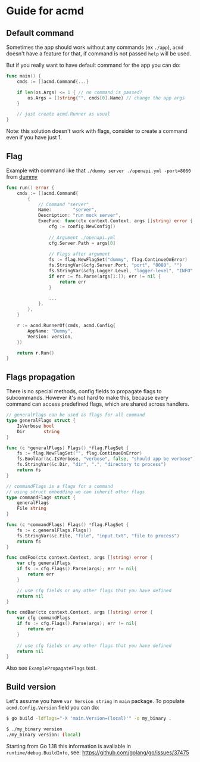 # Guide for acmd

## Default command

Sometimes the app should work without any commands (ex `./app`), `acmd` doesn't have a feature for that, if command is not passed `help` will be used.

But if you really want to have default command for the app you can do:

```go
func main() {
	cmds := []acmd.Command{...}

	if len(os.Args) <= 1 { // no command is passed?
	    os.Args = []string{"", cmds[0].Name} // change the app args
	}

	// just create acmd.Runner as usual
}
```

Note: this solution doesn't work with flags, consider to create a command even if you have just 1.

## Flag

Example with command like that `./dummy server ./openapi.yml -port=8080` from [dummy](https://github.com/neotoolkit/dummy/blob/main/cmd/dummy/main.go)

```go
func run() error {
	cmds := []acmd.Command{
		{
			// Command "server"
			Name:        "server",
			Description: "run mock server",
			ExecFunc: func(ctx context.Context, args []string) error {
				cfg := config.NewConfig()
                
				// Argument ./openapi.yml
				cfg.Server.Path = args[0]
                
				// Flags after argument
				fs := flag.NewFlagSet("dummy", flag.ContinueOnError)
				fs.StringVar(&cfg.Server.Port, "port", "8080", "")
				fs.StringVar(&cfg.Logger.Level, "logger-level", "INFO", "")
				if err := fs.Parse(args[1:]); err != nil {
					return err
				}

				...
			},
		},
	}

	r := acmd.RunnerOf(cmds, acmd.Config{
		AppName: "Dummy",
		Version: version,
	})

	return r.Run()
}
```

## Flags propagation

There is no special methods, config fields to propagate flags to subcommands. However it's not hard to make this, because every command can access predefined flags, which are shared across handlers.

```go
// generalFlags can be used as flags for all command
type generalFlags struct {
	IsVerbose bool
	Dir       string
}

func (c *generalFlags) Flags() *flag.FlagSet {
	fs := flag.NewFlagSet("", flag.ContinueOnError)
	fs.BoolVar(&c.IsVerbose, "verbose", false, "should app be verbose")
	fs.StringVar(&c.Dir, "dir", ".", "directory to process")
	return fs
}

// commandFlags is a flags for a command
// using struct embedding we can inherit other flags
type commandFlags struct {
	generalFlags
	File string
}

func (c *commandFlags) Flags() *flag.FlagSet {
	fs := c.generalFlags.Flags()
	fs.StringVar(&c.File, "file", "input.txt", "file to process")
	return fs
}

func cmdFoo(ctx context.Context, args []string) error {
	var cfg generalFlags
	if fs := cfg.Flags().Parse(args); err != nil{
		return err
	}

	// use cfg fields or any other flags that you have defined
	return nil
}

func cmdBar(ctx context.Context, args []string) error {
	var cfg commandFlags
	if fs := cfg.Flags().Parse(args); err != nil{
		return err
	}
	
	// use cfg fields or any other flags that you have defined
	return nil
}
```

Also see `ExamplePropagateFlags` test.

## Build version

Let's assume you have `var Version string` in `main` package. To populate `acmd.Config.Version` field you can do:

```sh
$ go build -ldflags="-X 'main.Version=(local)'" -o my_binary .

$ ./my_binary version
./my_binary version: (local)
```

Starting from Go 1.18 this information is avaliable in `runtime/debug.BuildInfo`, see: https://github.com/golang/go/issues/37475

